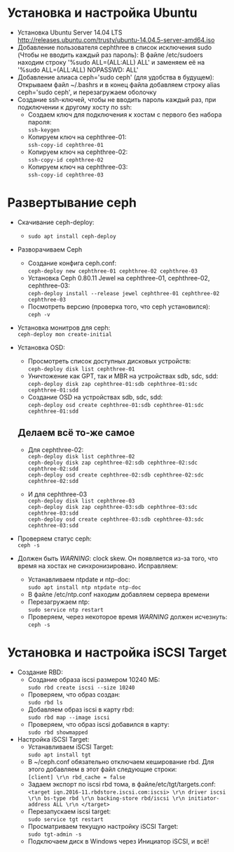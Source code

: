 # Установка и настройка Ubuntu
  + Установка Ubuntu Server 14.04 LTS <http://releases.ubuntu.com/trusty/ubuntu-14.04.5-server-amd64.iso>
  + Добавление пользователя cephthree в список исключения sudo (Чтобы не вводить каждый раз пароль):
    В файле /etc/sudoers находим строку '%sudo   ALL=(ALL:ALL) ALL' и заменяем её на '%sudo   ALL=(ALL:ALL) NOPASSWD: ALL'
  + Добавление алиаса ceph='sudo ceph' (для удобства в будущем):
    Открываем файл ~/.bashrs и в конец файла добавляем строку alias ceph='sudo ceph', и перезагружаем оболочку
  + Создание ssh-ключей, чтобы не вводить пароль каждый раз, при подключении к другому хосту по ssh:
    - Создаем ключ для подключения к хостам с первого без набора пароля:  
      `ssh-keygen`
    - Копируем ключ на cephthree-01:  
      `ssh-copy-id cephthree-01`
    - Копируем ключ на cephthree-02:  
      `ssh-copy-id cephthree-02`
    - Копируем ключ на cephthree-03:  
      `ssh-copy-id cephthree-03`

# Развертывание ceph
  + Скачивание ceph-deploy:
    - `sudo apt install ceph-deploy`
  + Разворачиваем Ceph
    - Создание конфига ceph.conf:  
      `ceph-deploy new cephthree-01 cephthree-02 cephthree-03`
    - Установка Ceph 0.80.11 Jewel на cephthree-01, cephthree-02, cephthree-03:  
      `ceph-deploy install --release jewel cephthree-01 cephthree-02 cephthree-03`
    - Посмотреть версию (проверка того, что ceph установился):  
      `ceph -v`
  + Установка монитров для ceph:  
    `ceph-deploy mon create-initial`
  + Установка OSD:
    - Просмотреть список доступных дисковых устройств:  
      `ceph-deploy disk list cephthree-01`
    - Уничтожение как GPT, так и MBR на устройствах sdb, sdc, sdd:  
      `ceph-deploy disk zap cephthree-01:sdb cephthree-01:sdc cephthree-01:sdd`
    - Создание OSD на устройствах sdb, sdc, sdd:  
      `ceph-deploy osd create cephthree-01:sdb cephthree-01:sdc cephthree-01:sdd`

    Делаем всё то-же самое
    ----------------------------------------------------------------------------------------------------------------------
    - Для cephthree-02:  
      `ceph-deploy disk list cephthree-02`  
      `ceph-deploy disk zap cephthree-02:sdb cephthree-02:sdc cephthree-02:sdd`  
      `ceph-deploy osd create cephthree-02:sdb cephthree-02:sdc cephthree-02:sdd`  

    - И для cephthree-03  
      `ceph-deploy disk list cephthree-03`  
      `ceph-deploy disk zap cephthree-03:sdb cephthree-03:sdc cephthree-03:sdd`  
      `ceph-deploy osd create cephthree-03:sdb cephthree-03:sdc cephthree-03:sdd`
  + Проверяем статус ceph:  
    `ceph -s`
  + Должен быть *WARNING*: clock skew. Он появляется из-за того, что время на хостах не синхронизировано. Исправляем:  
    - Устанавливаем ntpdate и ntp-doc:  
      `sudo apt install ntp ntpdate ntp-doc`
    - В файле /etc/ntp.conf находим добавляем сервера времени
    - Перезагружаем ntp:  
      `sudo service ntp restart`
    - Проверяем, через некоторое время *WARNING* должен исчезнуть:  
      `ceph -s`

# Установка и настройка iSCSI Target
  + Создание RBD:
    - Создание образа iscsi размером 10240 МБ:  
      `sudo rbd create iscsi --size 10240`
    - Проверяем, что образ создан:  
      `sudo rbd ls`
    - Добавляем образ iscsi в карту rbd:  
      `sudo rbd map --image iscsi`
    - Проверяем, что образ iscsi добавился в карту:  
      `sudo rbd showmapped`
  + Настройка iSCSI Target:
    - Устанавливаем iSCSI Target:  
      `sudo apt install tgt`
    - В ~/ceph.conf обязательно отключаем кеширование rbd. Для этого добавляем в этот файл следующие строки:  
       `[client] \r\n
       rbd_cache = false`
    - Задаем экспорт по iscsi rbd тома, в файле/etc/tgt/targets.conf:  
        `<target iqn.2016-11.rbdstore.iscsi.com:iscsi> \r\n
            driver iscsi \r\n
            bs-type rbd \r\n
            backing-store rbd/iscsi \r\n
            initiator-address ALL \r\n
        </target>`
    - Перезапускаем iscsi target:  
      `sudo service tgt restart`
    - Просматриваем текущую настройку iSCSI Target:  
      `sudo tgt-admin -s`
    - Подключаем диск в Windows через Инициатор iSCSI, и всё!
